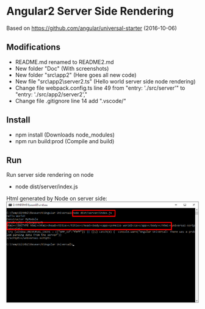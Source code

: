 # Angular2 Server Side Rendering

Based on https://github.com/angular/universal-starter (2016-10-06)

## Modifications
* README.md renamed to README2.md
* New folder "Doc" (With screenshots)
* New folder "src\app2" (Here goes all new code)
* New file "src\app2\server2.ts" (Hello world server side node rendering)
* Change file webpack.config.ts line 49 from "entry: './src/server'" to "entry: './src/app2/server2',"
* Change file .gitignore line 14 add ".vscode/" 

## Install
* npm install (Downloads node_modules)
* npm run build:prod (Compile and build)

## Run
Run server side rendering on node
* node dist/server/index.js 

Html generated by Node on server side:
![alt tag](Doc/Screenshot.png)